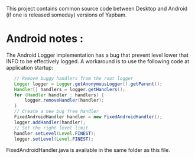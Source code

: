 This project contains common source code between Desktop and Android (if one is released someday) versions of Yapbam.

# Android notes :
The Android Logger implementation has a bug that prevent level lower that INFO to be effectively logged.
A workaround is to use the following code at application startup:

 ```java
	// Remove buggy handlers from the root logger
	Logger logger = Logger.getAnonymousLogger().getParent();
	Handler[] handlers = logger.getHandlers();
	for (Handler handler : handlers) {
		logger.removeHandler(handler);
	}
	// Create a new bug free handler
	FixedAndroidHandler handler = new FixedAndroidHandler();
	logger.addHandler(handler);
	// Set the right level limit
	handler.setLevel(Level.FINEST);
	logger.setLevel(Level.FINEST);
```
	
FixedAndroidHandler.java is available in the same folder as this file.
